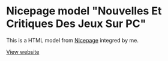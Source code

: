 # Nicepage model "Nouvelles Et Critiques Des Jeux Sur PC"
This is a HTML model from [Nicepage](https://nicepage.com/fr/ht/358427/nouvelles-et-critiques-des-jeux-sur-pc-modele-html) integred by me.

[View website](https://nicepage-euzzeud.netlify.app)
